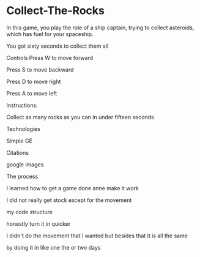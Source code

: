 # Collect-The-Rocks

In this game, you play the role of a ship captain, trying to collect asteroids, which has fuel for your spaceship.

You got sixty seconds to collect them all

Controls
Press W to move forward 

Press S to move backward 

Press D to move right 

Press A to move left

Instructions:

Collect as many rocks as you can in under fifteen seconds

Technologies

Simple GE


Citations

google images

The process

I learned how to get a game done anne make it work

I did not really get stock except for the movement

my code structure

honestly turn it in quicker

I didn't do the movement that I wanted but besides that it is all the same

by doing it in like one the or two days
